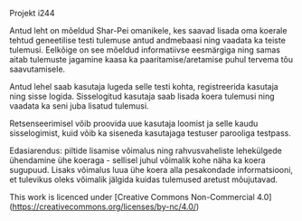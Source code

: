 Projekt i244

Antud leht on mõeldud Shar-Pei omanikele, kes saavad lisada oma koerale tehtud geneetilise testi tulemuse antud andmebaasi ning vaadata ka teiste tulemusi.
Eelkõige on see mõeldud informatiivse eesmärgiga ning samas aitab tulemuste jagamine kaasa ka paaritamise/aretamise puhul tervema tõu saavutamisele.

Antud lehel saab kasutaja lugeda selle testi kohta, registreerida kasutaja ning sisse logida.
Sisselogitud kasutaja saab lisada koera tulemusi ning vaadata ka seni juba lisatud tulemusi.

Retsenseerimisel võib proovida uue kasutaja loomist ja selle kaudu sisselogimist, kuid võib ka siseneda kasutajaga testuser parooliga testpass.

Edasiarendus: piltide lisamise võimalus ning rahvusvaheliste lehekülgede ühendamine ühe koeraga - sellisel juhul võimalik kohe näha ka koera sugupuud.
Lisaks võimalus luua ühe koera alla pesakondade informatsiooni, et tulevikus oleks võimalik jälgida kuidas tulemused aretust mõujutavad.

This work is licenced under [Creative Commons Non-Commercial 4.0] (https://creativecommons.org/licenses/by-nc/4.0/)
